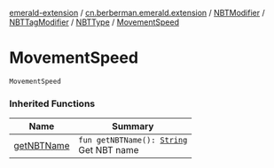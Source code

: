 [emerald-extension](../../../../index.md) / [cn.berberman.emerald.extension](../../../index.md) / [NBTModifier](../../index.md) / [NBTTagModifier](../index.md) / [NBTType](index.md) / [MovementSpeed](.)

# MovementSpeed

`MovementSpeed`

### Inherited Functions

| Name | Summary |
|---|---|
| [getNBTName](get-n-b-t-name.md) | `fun getNBTName(): `[`String`](https://kotlinlang.org/api/latest/jvm/stdlib/kotlin/-string/index.html)<br>Get NBT name |
